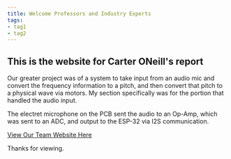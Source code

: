 ```yaml
---
title: Welcome Professors and Industry Experts
tags:
- tag1
- tag2
---
```


## This is the website for Carter ONeill's report
Our greater project was of a system to take input from an audio mic and convert the frequency information to a pitch, and then convert that pitch to a physical wave via motors. My section specifically was for the portion that handled the audio input.

The electret microphone on the PCB sent the audio to an Op-Amp, which was sent to an ADC, and output to the ESP-32 via I2S communication.

[View Our Team Website Here](https://egr314-2025-s-203.github.io/Team203.github.io/)

Thanks for viewing. 